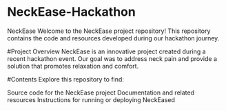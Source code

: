 # NeckEase-Hackathon
NeckEase
Welcome to the NeckEase project repository! This repository contains the code and resources developed during our hackathon journey.

#Project Overview
NeckEase is an innovative project created during a recent hackathon event. Our goal was to address neck pain and provide a solution that promotes relaxation and comfort.

#Contents
Explore this repository to find:

Source code for the NeckEase project
Documentation and related resources
Instructions for running or deploying NeckEased
